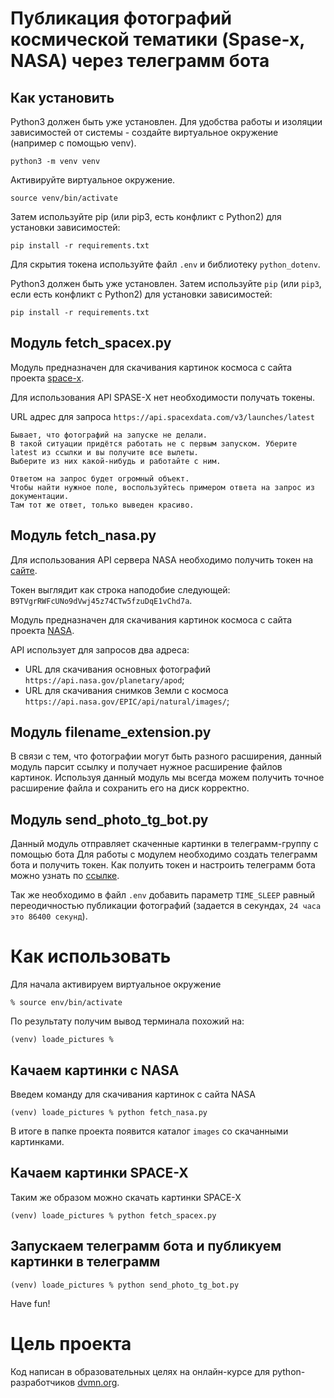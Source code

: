# Публикация фотографий космической тематики (Spase-x, NASA) через телеграмм бота

## Как установить

Python3 должен быть уже установлен.
Для удобства работы и изоляции зависимостей от системы - создайте виртуальное окружение (например с помощью venv).
````
python3 -m venv venv
````
Активируйте виртуальное окружение.
````
source venv/bin/activate
````

Затем используйте pip (или pip3, есть конфликт с Python2) для установки зависимостей:
```
pip install -r requirements.txt
```
Для скрытия токена используйте файл `.env` и библиотеку `python_dotenv`.

Python3 должен быть уже установлен. 
Затем используйте `pip` (или `pip3`, если есть конфликт с Python2) для установки зависимостей:
```
pip install -r requirements.txt
```
## Модуль fetch_spacex.py

Модуль предназначен для скачивания картинок космоса с сайта проекта [space-x](https://documenter.getpostman.com/view/2025350/RWaEzAiG#bc65ba60-decf-4289-bb04-4ca9df01b9c1).

Для использования API SPASE-X нет необходимости получать токены.

URL адрес для запроса `https://api.spacexdata.com/v3/launches/latest`
```
Бывает, что фотографий на запуске не делали. 
В такой ситуации придётся работать не с первым запуском. Уберите latest из ссылки и вы получите все вылеты. 
Выберите из них какой-нибудь и работайте с ним.

Ответом на запрос будет огромный объект. 
Чтобы найти нужное поле, воспользуйтесь примером ответа на запрос из документации. 
Там тот же ответ, только выведен красиво.
```

## Модуль fetch_nasa.py

Для использования API сервера NASA необходимо получить токен на [сайте](https://api.nasa.gov).

Токен выглядит как строка наподобие следующей: `B9TVgrRWFcUNo9dVwj45z74CTw5fzuDqE1vChd7a`.

Модуль предназначен для скачивания картинок космоса с сайта проекта [NASA](https://api.nasa.gov).

API использует для запросов два адреса:
- URL для скачивания основных фотографий `https://api.nasa.gov/planetary/apod`;
- URL для скачивания снимков Земли с космоса `https://api.nasa.gov/EPIC/api/natural/images/`;

## Модуль filename_extension.py

В связи с тем, что фотографии могут быть разного расширения, данный модуль парсит ссылку и получает нужное
расширение файлов картинок. Используя данный модуль мы всегда можем получить точное расширение файла и сохранить его 
на диск корректно.

## Модуль send_photo_tg_bot.py

Данный модуль отправляет скаченные картинки в телеграмм-группу с помощью бота
Для работы с модулем необходимо создать телеграмм бота и получить токен. Как полуить токен и настроить телеграмм бота
можно узнать по [ссылке](https://smmplanner.com/blog/otlozhennyj-posting-v-telegram/).

Так же необходимо в файл `.env` добавить  параметр `TIME_SLEEP` равный переодичностью публикации фотографий (задается в секундах, `24 часа это 86400 секунд`).

# Как использовать

Для начала активируем виртуальное окружение
```
% source env/bin/activate   
```
По результату получим вывод терминала похожий на:
```
(venv) loade_pictures %
```
## Качаем картинки с NASA

Введем команду для скачивания картинок c сайта NASA
```
(venv) loade_pictures % python fetch_nasa.py
```
В итоге в папке проекта появится каталог `images` со скачанными картинками.

## Качаем картинки SPACE-X

Таким же образом можно скачать картинки SPACE-X
```
(venv) loade_pictures % python fetch_spacex.py
```

## Запускаем телеграмм бота и публикуем картинки в телеграмм

```
(venv) loade_pictures % python send_photo_tg_bot.py
```

Have fun!

# Цель проекта

Код написан в образовательных целях на онлайн-курсе для python-разработчиков [dvmn.org](https://dvmn.org/).
